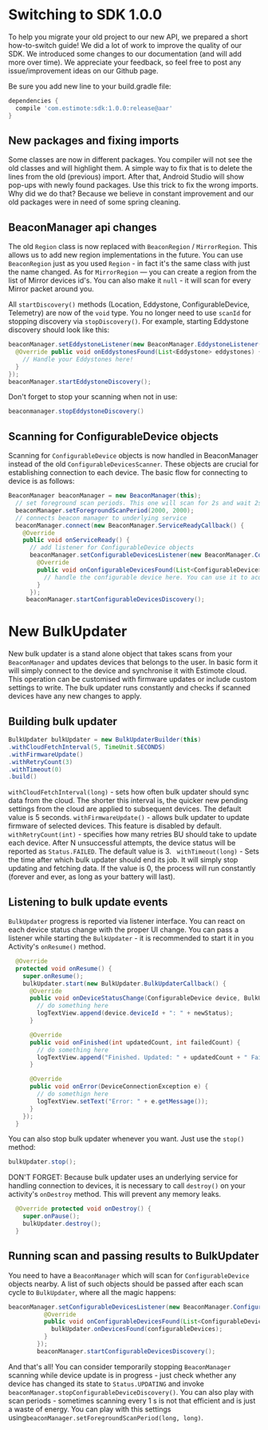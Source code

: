# Switching to SDK 1.0.0

To help you migrate your old project to our new API, we prepared a short how-to-switch guide!
We did a lot of work to improve the quality of our SDK. We introduced some changes to our documentation (and will add more over time). We appreciate your feedback, so feel free to post any issue/improvement ideas on our Github page.

Be sure you add new line to your build.gradle file:

```gradle
dependencies {
  compile 'com.estimote:sdk:1.0.0:release@aar'
}
```

## New packages and fixing imports
Some classes are now in different packages. You compiler will not see the old classes and will highlight them.
A simple way to fix that is to delete the lines from the old (previous) import. After that, Android Studio will show pop-ups with newly found packages.
Use this trick to fix the wrong imports.
Why did we do that?
Because we believe in constant improvement and our old packages were in need of some spring cleaning.

## BeaconManager api changes
The old `Region` class is now replaced with `BeaconRegion` / `MirrorRegion`.
This allows us to add new region implementations in the future. You can use `BeaconRegion` just as you used `Region` - in fact it's the same class with just the name changed. As for `MirrorRegion` — you can create a region from the list of Mirror devices id's. You can also make it `null` - it will scan for every Mirror packet around you.

All `startDiscovery()` methods (Location, Eddystone, ConfigurableDevice, Telemetry) are now of the `void` type. You no longer need to use `scanId` for stopping discovery via `stopDiscovery()`.
For example, starting Eddystone discovery should look like this:

```Java
beaconManager.setEddystoneListener(new BeaconManager.EddystoneListener() {
  @Override public void onEddystonesFound(List<Eddystone> eddystones) {
    // Handle your Eddystones here!
  }
});
beaconManager.startEddystoneDiscovery();
```

Don't forget to stop your scanning when not in use:

```Java
beaconmanager.stopEddystoneDiscovery()
```

## Scanning for ConfigurableDevice objects
Scanning for `ConfigurableDevice` objects is now handled in BeaconManager instead of the old `ConfigurableDevicesScanner`. These objects are crucial for establishing connection to each device.
The basic flow for connecting to device is as follows:

```Java
BeaconManager beaconManager = new BeaconManager(this);
  // set foreground scan periods. This one will scan for 2s and wait 2s
  beaconManager.setForegroundScanPeriod(2000, 2000);
  // connects beacon manager to underlying service
  beaconManager.connect(new BeaconManager.ServiceReadyCallback() {
    @Override
    public void onServiceReady() {
      // add listener for ConfigurableDevice objects
      beaconManager.setConfigurableDevicesListener(new BeaconManager.ConfigurableDevicesListener() {
        @Override
        public void onConfigurableDevicesFound(List<ConfigurableDevice> configurableDevices) {
          // handle the configurable device here. You can use it to acquire connection from DeviceConnectionProvider
        }
      });
     beaconManager.startConfigurableDevicesDiscovery();
```

# New BulkUpdater

New bulk updater is a stand alone object that takes scans from your ``BeaconManager`` and updates devices that belongs to the user. In basic form it will simply connect to the device and synchronise it with Estimote cloud. This operation can be customised with firmware updates or include custom settings to write. The bulk updater runs constantly and checks if scanned devices have any new changes to apply.

## Building bulk updater

```Java
BulkUpdater bulkUpdater = new BulkUpdaterBuilder(this)
.withCloudFetchInterval(5, TimeUnit.SECONDS)
.withFirmwareUpdate()
.withRetryCount(3)
.withTimeout(0)
.build()
```
``withCloudFetchInterval(long)`` - sets how often bulk updater should sync data from the cloud. The shorter this interval is, the quicker new pending settings from the cloud are applied to subsequent devices. The default value is 5 seconds.
``withFirmwareUpdate()`` - allows bulk updater to update firmware of selected devices. This feature is disabled by default.
``withRetryCount(int)`` - specifies how many retries BU should take to update each device. After N unsuccessful attempts, the device status will be reported as `Status.FAILED`. The default value is 3.
`` withTimeout(long)`` - Sets the time after which bulk updater should end its job. It will simply stop updating and fetching data. If the value is 0, the process will run constantly (forever and ever, as long as your battery will last).

## Listening to bulk update events
`BulkUpdater` progress is reported via listener interface. You can react on each device status change with the proper UI change.  You can pass a listener while starting the `BulkUpdater` - it is recommended to start it in you Activity's `onResume()` method.

```Java
  @Override
  protected void onResume() {
    super.onResume();
    bulkUpdater.start(new BulkUpdater.BulkUpdaterCallback() {
      @Override
      public void onDeviceStatusChange(ConfigurableDevice device, BulkUpdater.Status newStatus, String message) {
        // do something here
        logTextView.append(device.deviceId + ": " + newStatus);
      }

      @Override
      public void onFinished(int updatedCount, int failedCount) {
        // do something here
        logTextView.append("Finished. Updated: " + updatedCount + " Failed: " + failedCount );
      }

      @Override
      public void onError(DeviceConnectionException e) {
        // do somethign here
        logTextView.setText("Error: " + e.getMessage());
      }
    });
  }
```
You can also stop bulk updater whenever you want. Just use the ``stop()`` method:

```Java
bulkUpdater.stop();
```
DON'T FORGET: Because bulk updater uses an underlying service for handling connection to devices, it is necessary to call ``destroy()`` on your activity's `onDestroy` method. This will prevent any memory leaks.

```Java
  @Override protected void onDestroy() {
    super.onPause();
    bulkUpdater.destroy();
  }
```

## Running scan and passing results to BulkUpdater
You need to have a `BeaconManager` which will scan for `ConfigurableDevice` objects nearby. A list of such objects should be passed after each scan cycle to `BulkUpdater`, where all the magic happens:

```Java
beaconManager.setConfigurableDevicesListener(new BeaconManager.ConfigurableDevicesListener() {
          @Override
          public void onConfigurableDevicesFound(List<ConfigurableDevice> configurableDevices) {
            bulkUpdater.onDevicesFound(configurableDevices);
          }
        });
        beaconManager.startConfigurableDevicesDiscovery();
```

And that's all! You can consider temporarily stopping `BeaconManager` scanning while device update is in progress - just check whether any device has changed its state to `Status.UPDATING` and invoke `beaconManager.stopConfigurableDeviceDiscovery()`.
You can also play with scan periods - sometimes scanning every 1 s is not that efficient and is just a waste of energy. You can play with this settings using`beaconManager.setForegroundScanPeriod(long, long)`.

